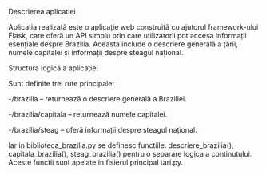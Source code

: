 Descrierea aplicatiei

Aplicația realizată este o aplicație web construită cu ajutorul framework-ului Flask, care oferă un API simplu prin care utilizatorii pot accesa informații esențiale despre Brazilia. Aceasta include o descriere generală a țării, numele capitalei și informații despre steagul național.


Structura logică a aplicației

Sunt definite trei rute principale:

  -/brazilia – returnează o descriere generală a Braziliei.

  -/brazilia/capitala – returnează numele capitalei.

  -/brazilia/steag – oferă informații despre steagul național.
  
Iar in biblioteca_brazilia.py se definesc functiile: descriere_brazilia(), capitala_brazilia(), steag_brazilia() pentru o separare logica a continutului. Aceste functii sunt apelate in fisierul principal tari.py.
